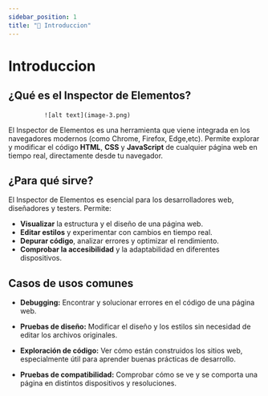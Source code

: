 ```yaml
---
sidebar_position: 1
title: "🏁 Introduccion"
---
```


# Introduccion



## ¿Qué es el Inspector de Elementos?

              ![alt text](image-3.png)

El Inspector de Elementos es una herramienta que viene integrada en los navegadores modernos (como Chrome, Firefox, Edge,etc). Permite explorar y modificar el código **HTML**, **CSS** y **JavaScript** de cualquier página web en tiempo real, directamente desde tu navegador.



## ¿Para qué sirve?

El Inspector de Elementos es esencial para los desarrolladores web, diseñadores y testers. Permite:

- **Visualizar** la estructura y el diseño de una página web.
- **Editar estilos** y experimentar con cambios en tiempo real.
- **Depurar código**, analizar errores y optimizar el rendimiento.
- **Comprobar la accesibilidad** y la adaptabilidad en diferentes dispositivos.

## Casos de usos comunes

- **Debugging:** Encontrar y solucionar errores en el código de una página web.

- **Pruebas de diseño:** Modificar el diseño y los estilos sin necesidad de editar los archivos originales.

- **Exploración de código:** Ver cómo están construidos los sitios web, especialmente útil para aprender buenas prácticas de desarrollo.

- **Pruebas de compatibilidad:** Comprobar cómo se ve y se comporta una página en distintos dispositivos y resoluciones.